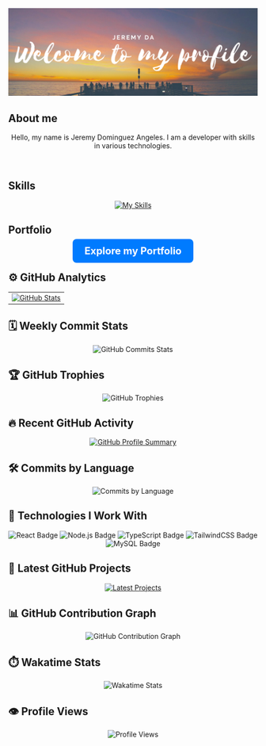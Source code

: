 <div align="center">
  <img src="/GitHudPROFILE.png" alt="Jeremy Dominguez Angeles Profile Picture">
</div>

## About me

<p align="center">
  Hello, my name is Jeremy Dominguez Angeles. I am a developer with skills in various technologies.
</p>

<br>

## Skills

<div align="center">
  <a href="https://skillicons.dev">
    <img src="https://skillicons.dev/icons?i=mysql,css,html,python,react,js,typescript,tailwind" alt="My Skills">
  </a>
</div>

## Portfolio

<div align="center">
  <p>
    <a href="https://projects-js-gamma.vercel.app/" target="_bck" style="background-color: #007bff; color: #fff; padding: 12px 24px; border-radius: 8px; text-decoration: none; font-weight: bold; font-size: 20px; transition: transform 0.3s ease;">
      Explore my Portfolio
    </a>
  </p>
</div>

## ⚙️ GitHub Analytics

<table align="center">
  <tr>
    <td align="center">
      <a href="https://github.com/jeremyda173">
        <img height="190em" src="https://github-readme-stats-eight-theta.vercel.app/api?username=jeremyda173&show_icons=true&theme=algolia&include_all_commits=true&count_private=true" alt="GitHub Stats"/>
      </a>
    </td>
  </tr>
</table>

## 🗓️ Weekly Commit Stats

<div align="center">
  <img src="https://github-readme-streak-stats.herokuapp.com/?user=jeremyda173&theme=algolia" alt="GitHub Commits Stats">
</div>

## 🏆 GitHub Trophies

<div align="center">
  <img src="https://github-profile-trophy.vercel.app/?username=jeremyda173&theme=algolia&no-frame=true&row=1" alt="GitHub Trophies">
</div>

## 🔥 Recent GitHub Activity

<div align="center">
  <a href="https://github.com/vn7n24fzkq/github-profile-summary-cards">
    <img src="https://github-profile-summary-cards.vercel.app/api/cards/profile-details?username=jeremyda173&theme=algolia" alt="GitHub Profile Summary">
  </a>
</div>

## 🛠️ Commits by Language

<div align="center">
  <img src="https://github-readme-stats.vercel.app/api/top-langs/?username=jeremyda173&langs_count=8&theme=algolia" alt="Commits by Language">
</div>

## 🚀 Technologies I Work With

<div align="center">
  <img src="https://img.shields.io/badge/React-61DAFB?logo=react&logoColor=black" alt="React Badge">
  <img src="https://img.shields.io/badge/Node.js-339933?logo=node.js&logoColor=white" alt="Node.js Badge">
  <img src="https://img.shields.io/badge/TypeScript-3178C6?logo=typescript&logoColor=white" alt="TypeScript Badge">
  <img src="https://img.shields.io/badge/TailwindCSS-06B6D4?logo=tailwind-css&logoColor=white" alt="TailwindCSS Badge">
  <img src="https://img.shields.io/badge/MySQL-4479A1?logo=mysql&logoColor=white" alt="MySQL Badge">
</div>

<!-- ## 🌐 Social Links

<div align="center">
  <a href="https://twitter.com/jeremyda173" target="_blank">
    <img src="https://img.shields.io/badge/Twitter-1DA1F2?logo=twitter&logoColor=white" alt="Twitter Badge">
  </a>
  <a href="https://linkedin.com/in/jeremyda173" target="_blank">
    <img src="https://img.shields.io/badge/LinkedIn-0077B5?logo=linkedin&logoColor=white" alt="LinkedIn Badge">
  </a>
  <a href="https://dev.to/jeremyda173" target="_blank">
    <img src="https://img.shields.io/badge/Dev.to-0A0A0A?logo=dev.to&logoColor=white" alt="Dev.to Badge">
  </a>
</div> -->

## 🏡 Latest GitHub Projects

<div align="center">
  <a href="https://github.com/jeremyda173?tab=repositories" target="_blank">
    <img src="https://github-readme-stats.vercel.app/api/pin/?username=jeremyda173&repo=your-repository-name&theme=algolia" alt="Latest Projects">
  </a>
</div>

## 📊 GitHub Contribution Graph

<div align="center">
  <img src="https://github-readme-activity-graph.cyclic.app/graph?username=jeremyda173&theme=algolia&hide_border=true" alt="GitHub Contribution Graph">
</div>

## ⏱️ Wakatime Stats

<div align="center">
  <img src="https://github-readme-stats.vercel.app/api/wakatime?username=jeremyda173&theme=algolia" alt="Wakatime Stats">
</div>

## 👁️ Profile Views

<div align="center">
  <img src="https://komarev.com/ghpvc/?username=jeremyda173&color=blue&style=flat-square" alt="Profile Views">
</div>
